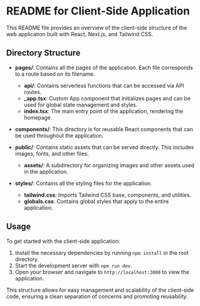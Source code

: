# README for Client-Side Application

This README file provides an overview of the client-side structure of the web application built with React, Next.js, and Tailwind CSS. 

## Directory Structure

- **pages/**: Contains all the pages of the application. Each file corresponds to a route based on its filename.
  - **api/**: Contains serverless functions that can be accessed via API routes.
  - **_app.tsx**: Custom App component that initializes pages and can be used for global state management and styles.
  - **index.tsx**: The main entry point of the application, rendering the homepage.

- **components/**: This directory is for reusable React components that can be used throughout the application.

- **public/**: Contains static assets that can be served directly. This includes images, fonts, and other files.
  - **assets/**: A subdirectory for organizing images and other assets used in the application.

- **styles/**: Contains all the styling files for the application.
  - **tailwind.css**: Imports Tailwind CSS base, components, and utilities.
  - **globals.css**: Contains global styles that apply to the entire application.

## Usage

To get started with the client-side application:

1. Install the necessary dependencies by running `npm install` in the root directory.
2. Start the development server with `npm run dev`.
3. Open your browser and navigate to `http://localhost:3000` to view the application.

This structure allows for easy management and scalability of the client-side code, ensuring a clean separation of concerns and promoting reusability.